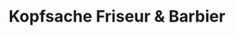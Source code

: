 ---
title: "Kopfsache Friseur & Barbier"
url: /gefell/kopfsache-friseur-und-barbier/
shop: Friseur
---